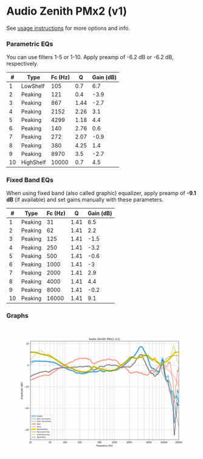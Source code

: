 # Audio Zenith PMx2 (v1)
See [usage instructions](https://github.com/jaakkopasanen/AutoEq#usage) for more options and info.

### Parametric EQs
You can use filters 1-5 or 1-10. Apply preamp of -6.2 dB or -6.2 dB, respectively.

|   # | Type      |   Fc (Hz) |    Q |   Gain (dB) |
|-----|-----------|-----------|------|-------------|
|   1 | LowShelf  |       105 | 0.7  |         6.7 |
|   2 | Peaking   |       121 | 0.4  |        -3.9 |
|   3 | Peaking   |       867 | 1.44 |        -2.7 |
|   4 | Peaking   |      2152 | 2.26 |         3.1 |
|   5 | Peaking   |      4299 | 1.18 |         4.4 |
|   6 | Peaking   |       140 | 2.76 |         0.6 |
|   7 | Peaking   |       272 | 2.07 |        -0.9 |
|   8 | Peaking   |       380 | 4.25 |         1.4 |
|   9 | Peaking   |      8970 | 3.5  |        -2.7 |
|  10 | HighShelf |     10000 | 0.7  |         4.5 |

### Fixed Band EQs
When using fixed band (also called graphic) equalizer, apply preamp of **-9.1 dB** (if available) and set gains manually with these parameters.

|   # | Type    |   Fc (Hz) |    Q |   Gain (dB) |
|-----|---------|-----------|------|-------------|
|   1 | Peaking |        31 | 1.41 |         6.5 |
|   2 | Peaking |        62 | 1.41 |         2.2 |
|   3 | Peaking |       125 | 1.41 |        -1.5 |
|   4 | Peaking |       250 | 1.41 |        -3.2 |
|   5 | Peaking |       500 | 1.41 |        -0.6 |
|   6 | Peaking |      1000 | 1.41 |        -3   |
|   7 | Peaking |      2000 | 1.41 |         2.9 |
|   8 | Peaking |      4000 | 1.41 |         4.4 |
|   9 | Peaking |      8000 | 1.41 |        -0.2 |
|  10 | Peaking |     16000 | 1.41 |         9.1 |

### Graphs
![](./Audio%20Zenith%20PMx2%20(v1).png)
